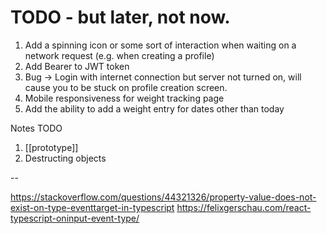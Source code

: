 # TODO - but later, not now.

1. Add a spinning icon or some sort of interaction when waiting on a network request (e.g. when creating a profile)
2. Add Bearer to JWT token
3. Bug -> Login with internet connection but server not turned on, will cause you to be stuck on profile creation screen.
4. Mobile responsiveness for weight tracking page
5. Add the ability to add a weight entry for dates other than today



Notes TODO
1. [[prototype]]
2. Destructing objects

--

https://stackoverflow.com/questions/44321326/property-value-does-not-exist-on-type-eventtarget-in-typescript
https://felixgerschau.com/react-typescript-oninput-event-type/